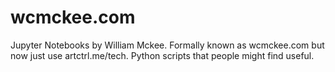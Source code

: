 # wcmckee.com
Jupyter Notebooks by William Mckee. Formally known as wcmckee.com but now just use artctrl.me/tech. Python scripts that people might find useful. 
